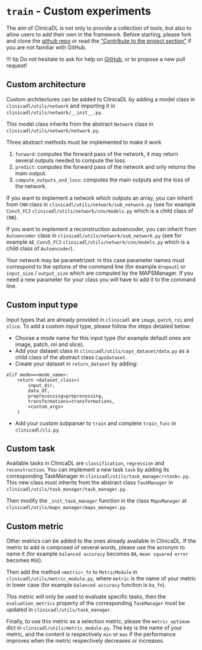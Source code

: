 # `train` - Custom experiments

The aim of ClinicaDL is not only to provide a collection of tools, 
but also to allow users to add their own in the framework.
Before starting, please fork and clone the [github repo](https://github.com/aramis-lab/clinicadl]) or
read the ["Contribute to the project section"](./Newcomers.md) if you are not familiar with GitHub.

!!! tip
    Do not hesitate to ask for help on [GitHub](https://github.com/aramis-lab/clinicadl/issues/new), 
    or to propose a new pull request!


## Custom architecture 

Custom architectures can be added to ClinicaDL by adding a model class in `clinicadl/utils/network` 
and importing it in `clinicadl/utils/network/__init__.py`.

This model class inherits from  the abstract `Network` class in `clinicadl/utils/network/network.py`.

Three abstract methods must be implemented to make it work
1. `forward`: computes the forward pass of the network, it may return several outputs
   needed to compute the loss.
2. `predict`: computes the forward pass of the network and only returns the main output.
3. `compute_outputs_and_loss`: computes the main outputs and the loss of the network.

If you want to implement a network which outputs an array, you can inherit from `CNN` class in
`clinicadl/utils/network/sub_network.py` (see for example `Conv5_FC3` `clinicadl/utils/network/cnn/models.py`
which is a child class of `CNN`).

If you want to implement a reconstruction autoencoder, you can inherit from `Autoencoder` class in
`clinicadl/utils/network/sub_network.py` (see for example `AE_Conv5_FC3` `clinicadl/utils/network/cnn/models.py`
which is a child class of `Autoencoder`).

Your network may be parametrized: in this case parameter names must correspond to the options of the
command line (for example `dropout`) or `input_size` / `output_size` which are computed by the MAPSManager. 
If you need a new parameter for your class you will have to add it to the command line.


## Custom input type

Input types that are already provided in `clinicadl` are `image`, `patch`, `roi` and `slice`. To add a custom input type, 
please follow the steps detailed below:

- Choose a mode name for this input type (for example default ones are image, patch, roi and slice). 
- Add your dataset class in `clinicadl/utils/caps_dataset/data.py` as a child class of the abstract class `CapsDataset`.
- Create your dataset in `return_dataset` by adding:
```
elif mode==<mode_name>:
    return <dataset_class>(
        input_dir,
        data_df,
        preprocessing=preprocessing,
        transformations=transformations,
        <custom_args>
    )
```
- Add your custom subparser to `train` and complete `train_func` in `clinicadl/cli.py`.

## Custom task

Available tasks in ClinicaDL are `classification`, `regression` and `reconstruction`.
You can implement a new task `task` by adding its corresponding TaskManager in 
`clinicadl/utils/task_manager/<task>.py`. This new class must inherits from the abstract class
`TaskManager` in `clinicadl/utils/task_manager/task_manager.py`.

Then modify the `_init_task_manager` function in the class `MapsManager` at 
`clinicadl/utils/maps_manager/maps_manager.py`.

## Custom metric

Other metrics can be added to the ones already available in ClinicaDL.
If the metric to add is composed of several words, please use the acronym
to name it (for example `balanced accuracy` becomes `BA`, `mean squared error`
becomes `MSE`).

Then add the method `<metric>_fn` to `MetricModule` in `clinicadl/utils/metric_module.py`,
where `metric` is the name of your metric in lower case (for example `balanced accuracy` function
is `ba_fn`).

This metric will only be used to evaluate specific tasks, then the `evaluation_metrics` property of 
the corresponding `TaskManager` must be updated in `clinicadl/utils/task_manager`.

Finally, to use this metric as a selection metric, please the `metric_optimum` dict in
`clinicadl/utils/metric_module.py`. The key is the name of your metric, and the content is respectively
`min` or `max` if the performance improves when the metric respectively decreases or increases.
